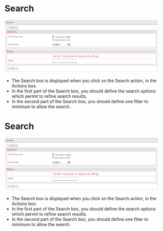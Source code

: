 <!--
author:
    - 'Jérôme Bogaerts'
created_at: '2012-03-19 19:03:34'
updated_at: '2013-03-13 13:42:08'
tags:
    - 'Manage Test Takers'
-->

Search
======

![](../resources/testtakers-search.png)

-   The Search box is displayed when you click on the Search action, in the Actions box.
-   In the first part of the Search box, you should define the search options which permit to refine search results.
-   In the second part of the Search box, you should define one filter to minimum to allow the search.

Search
======

![](../resources/testtakers-search.png)

-   The Search box is displayed when you click on the Search action, in the Actions box.
-   In the first part of the Search box, you should define the search options which permit to refine search results.
-   In the second part of the Search box, you should define one filter to minimum to allow the search.


